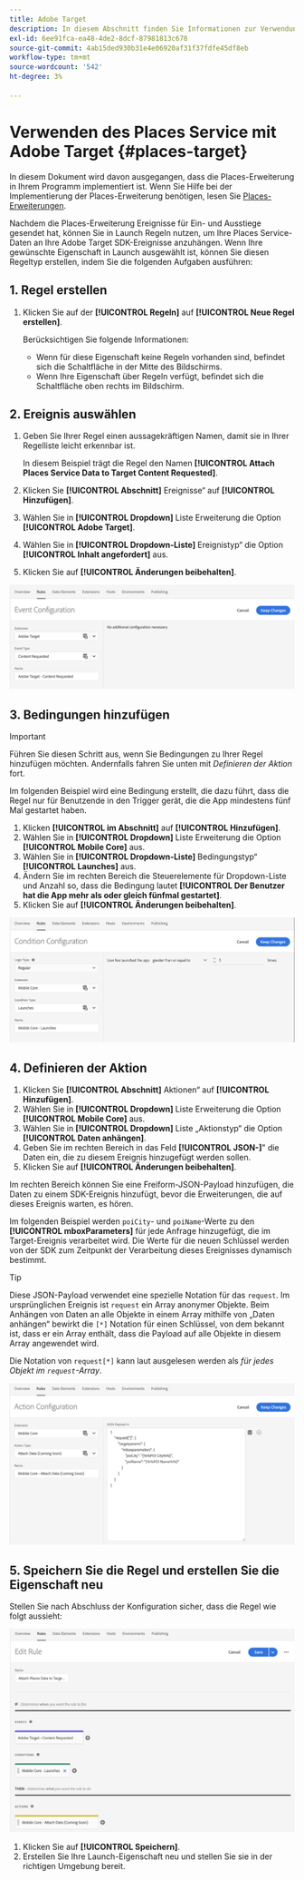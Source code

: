 ```yaml
---
title: Adobe Target
description: In diesem Abschnitt finden Sie Informationen zur Verwendung des Places Service mit Adobe Target.
exl-id: 6ee91fca-ea48-4de2-8dcf-87981813c678
source-git-commit: 4ab15ded930b31e4e06920af31f37fdfe45df8eb
workflow-type: tm+mt
source-wordcount: '542'
ht-degree: 3%

---
```


# Verwenden des Places Service mit Adobe Target {#places-target}

In diesem Dokument wird davon ausgegangen, dass die Places-Erweiterung in Ihrem Programm implementiert ist. Wenn Sie Hilfe bei der Implementierung der Places-Erweiterung benötigen, lesen Sie [Places-Erweiterungen](/help/places-ext-aep-sdks/places-extension/places-extension.md).

Nachdem die Places-Erweiterung Ereignisse für Ein- und Ausstiege gesendet hat, können Sie in Launch Regeln nutzen, um Ihre Places Service-Daten an Ihre Adobe Target SDK-Ereignisse anzuhängen. Wenn Ihre gewünschte Eigenschaft in Launch ausgewählt ist, können Sie diesen Regeltyp erstellen, indem Sie die folgenden Aufgaben ausführen:

## 1. Regel erstellen

1. Klicken Sie auf der **[!UICONTROL Regeln]** auf **[!UICONTROL Neue Regel erstellen]**.

   Berücksichtigen Sie folgende Informationen:

   * Wenn für diese Eigenschaft keine Regeln vorhanden sind, befindet sich die Schaltfläche in der Mitte des Bildschirms.
   * Wenn Ihre Eigenschaft über Regeln verfügt, befindet sich die Schaltfläche oben rechts im Bildschirm.

## 2. Ereignis auswählen

1. Geben Sie Ihrer Regel einen aussagekräftigen Namen, damit sie in Ihrer Regelliste leicht erkennbar ist.

   In diesem Beispiel trägt die Regel den Namen **[!UICONTROL Attach Places Service Data to Target Content Requested]**.

1. Klicken Sie **[!UICONTROL Abschnitt]** Ereignisse“ auf **[!UICONTROL Hinzufügen]**.
1. Wählen Sie in **[!UICONTROL Dropdown]** Liste Erweiterung die Option **[!UICONTROL Adobe Target]**.
1. Wählen Sie in **[!UICONTROL Dropdown-Liste]** Ereignistyp“ die Option **[!UICONTROL Inhalt angefordert]** aus.
1. Klicken Sie auf **[!UICONTROL Änderungen beibehalten]**.

![Ereignis hinzufügen](/help/assets/ad-setEvent_target.png)

## 3. Bedingungen hinzufügen

>[!IMPORTANT]
>
>Führen Sie diesen Schritt aus, wenn Sie Bedingungen zu Ihrer Regel hinzufügen möchten. Andernfalls fahren Sie unten mit *Definieren der Aktion* fort.

Im folgenden Beispiel wird eine Bedingung erstellt, die dazu führt, dass die Regel nur für Benutzende in den Trigger gerät, die die App mindestens fünf Mal gestartet haben.

1. Klicken **[!UICONTROL im Abschnitt]** auf **[!UICONTROL Hinzufügen]**.
1. Wählen Sie in **[!UICONTROL Dropdown]** Liste Erweiterung die Option **[!UICONTROL Mobile Core]** aus.
1. Wählen Sie in **[!UICONTROL Dropdown-Liste]** Bedingungstyp“ **[!UICONTROL Launches]** aus.
1. Ändern Sie im rechten Bereich die Steuerelemente für Dropdown-Liste und Anzahl so, dass die Bedingung lautet **[!UICONTROL Der Benutzer hat die App mehr als oder gleich fünfmal gestartet]**.
1. Klicken Sie auf **[!UICONTROL Änderungen beibehalten]**.

![Bedingung hinzufügen](/help/assets/ad-setCondition_target.png)

## 4. Definieren der Aktion

1. Klicken Sie **[!UICONTROL Abschnitt]** Aktionen“ auf **[!UICONTROL Hinzufügen]**.
1. Wählen Sie in **[!UICONTROL Dropdown]** Liste Erweiterung die Option **[!UICONTROL Mobile Core]** aus.
1. Wählen Sie in **[!UICONTROL Dropdown]** Liste „Aktionstyp“ die Option **[!UICONTROL Daten anhängen]**.
1. Geben Sie im rechten Bereich in das Feld **[!UICONTROL JSON-]**&quot; die Daten ein, die zu diesem Ereignis hinzugefügt werden sollen.
1. Klicken Sie auf **[!UICONTROL Änderungen beibehalten]**.

Im rechten Bereich können Sie eine Freiform-JSON-Payload hinzufügen, die Daten zu einem SDK-Ereignis hinzufügt, bevor die Erweiterungen, die auf dieses Ereignis warten, es hören.

Im folgenden Beispiel werden `poiCity`- und `poiName`-Werte zu den **[!UICONTROL mboxParameters]** für jede Anfrage hinzugefügt, die im Target-Ereignis verarbeitet wird. Die Werte für die neuen Schlüssel werden von der SDK zum Zeitpunkt der Verarbeitung dieses Ereignisses dynamisch bestimmt.

>[!TIP]
>
>Diese JSON-Payload verwendet eine spezielle Notation für das `request`. Im ursprünglichen Ereignis ist `request` ein Array anonymer Objekte. Beim Anhängen von Daten an alle Objekte in einem Array mithilfe von „Daten anhängen“ bewirkt die `[*]` Notation für einen Schlüssel, von dem bekannt ist, dass er ein Array enthält, dass die Payload auf alle Objekte in diesem Array angewendet wird.
>
>Die Notation von `request[*]` kann laut ausgelesen werden als _für jedes Objekt im `request`-Array_.

![Definieren Sie die Aktion](/help/assets/ad-setAction-target.png)

## 5. Speichern Sie die Regel und erstellen Sie die Eigenschaft neu

Stellen Sie nach Abschluss der Konfiguration sicher, dass die Regel wie folgt aussieht:

![Abgeschlossene Regel](/help/assets/ad-ruleComplete-target.png)

1. Klicken Sie auf **[!UICONTROL Speichern]**.
1. Erstellen Sie Ihre Launch-Eigenschaft neu und stellen Sie sie in der richtigen Umgebung bereit.
